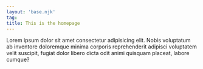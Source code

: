 ```yaml
---
layout: 'base.njk'
tag:
title: This is the homepage
---
```


Lorem ipsum dolor sit amet consectetur adipisicing elit. Nobis voluptatum ab inventore doloremque minima corporis reprehenderit adipisci voluptatem velit suscipit, fugiat dolor libero dicta odit animi quisquam placeat, labore cumque?
